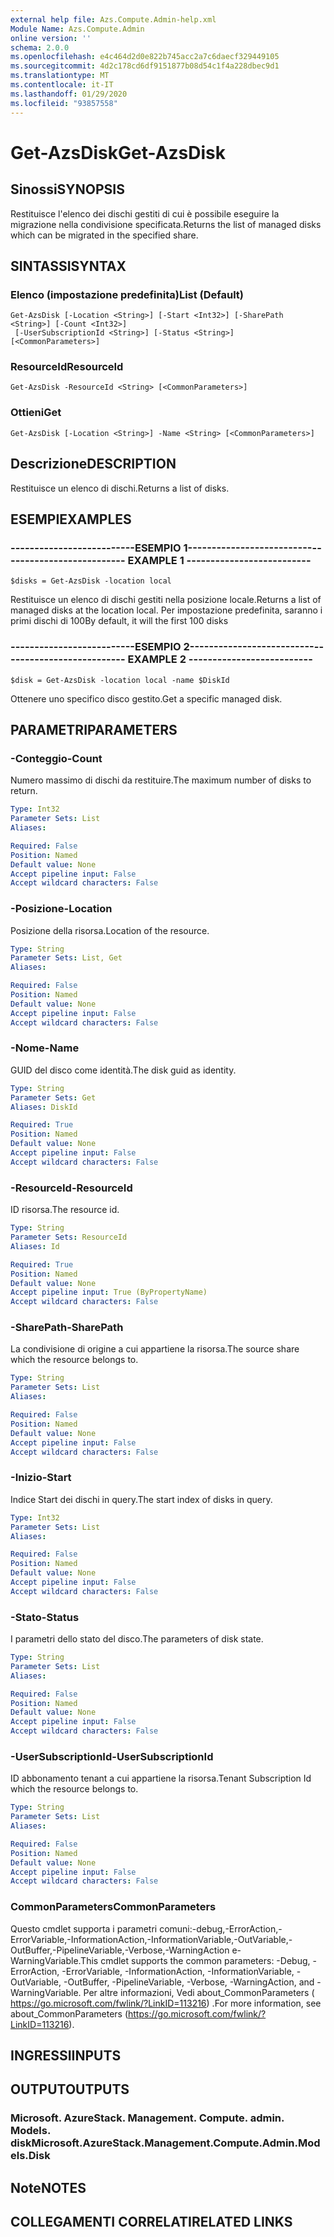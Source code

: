```yaml
---
external help file: Azs.Compute.Admin-help.xml
Module Name: Azs.Compute.Admin
online version: ''
schema: 2.0.0
ms.openlocfilehash: e4c464d2d0e822b745acc2a7c6daecf329449105
ms.sourcegitcommit: 4d2c178cd6df9151877b08d54c1f4a228dbec9d1
ms.translationtype: MT
ms.contentlocale: it-IT
ms.lasthandoff: 01/29/2020
ms.locfileid: "93857558"
---
```

# <span data-ttu-id="32bb6-101">Get-AzsDisk</span><span class="sxs-lookup"><span data-stu-id="32bb6-101">Get-AzsDisk</span></span>

## <span data-ttu-id="32bb6-102">Sinossi</span><span class="sxs-lookup"><span data-stu-id="32bb6-102">SYNOPSIS</span></span>
<span data-ttu-id="32bb6-103">Restituisce l'elenco dei dischi gestiti di cui è possibile eseguire la migrazione nella condivisione specificata.</span><span class="sxs-lookup"><span data-stu-id="32bb6-103">Returns the list of managed disks which can be migrated in the specified share.</span></span>

## <span data-ttu-id="32bb6-104">SINTASSI</span><span class="sxs-lookup"><span data-stu-id="32bb6-104">SYNTAX</span></span>

### <span data-ttu-id="32bb6-105">Elenco (impostazione predefinita)</span><span class="sxs-lookup"><span data-stu-id="32bb6-105">List (Default)</span></span>
```
Get-AzsDisk [-Location <String>] [-Start <Int32>] [-SharePath <String>] [-Count <Int32>]
 [-UserSubscriptionId <String>] [-Status <String>] [<CommonParameters>]
```

### <span data-ttu-id="32bb6-106">ResourceId</span><span class="sxs-lookup"><span data-stu-id="32bb6-106">ResourceId</span></span>
```
Get-AzsDisk -ResourceId <String> [<CommonParameters>]
```

### <span data-ttu-id="32bb6-107">Ottieni</span><span class="sxs-lookup"><span data-stu-id="32bb6-107">Get</span></span>
```
Get-AzsDisk [-Location <String>] -Name <String> [<CommonParameters>]
```

## <span data-ttu-id="32bb6-108">Descrizione</span><span class="sxs-lookup"><span data-stu-id="32bb6-108">DESCRIPTION</span></span>
<span data-ttu-id="32bb6-109">Restituisce un elenco di dischi.</span><span class="sxs-lookup"><span data-stu-id="32bb6-109">Returns a list of disks.</span></span>

## <span data-ttu-id="32bb6-110">ESEMPI</span><span class="sxs-lookup"><span data-stu-id="32bb6-110">EXAMPLES</span></span>

### <span data-ttu-id="32bb6-111">--------------------------ESEMPIO 1--------------------------</span><span class="sxs-lookup"><span data-stu-id="32bb6-111">-------------------------- EXAMPLE 1 --------------------------</span></span>
```
$disks = Get-AzsDisk -location local
```

<span data-ttu-id="32bb6-112">Restituisce un elenco di dischi gestiti nella posizione locale.</span><span class="sxs-lookup"><span data-stu-id="32bb6-112">Returns a list of managed disks at the location local.</span></span>
<span data-ttu-id="32bb6-113">Per impostazione predefinita, saranno i primi dischi di 100</span><span class="sxs-lookup"><span data-stu-id="32bb6-113">By default, it will the first 100 disks</span></span>

### <span data-ttu-id="32bb6-114">--------------------------ESEMPIO 2--------------------------</span><span class="sxs-lookup"><span data-stu-id="32bb6-114">-------------------------- EXAMPLE 2 --------------------------</span></span>
```
$disk = Get-AzsDisk -location local -name $DiskId
```

<span data-ttu-id="32bb6-115">Ottenere uno specifico disco gestito.</span><span class="sxs-lookup"><span data-stu-id="32bb6-115">Get a specific managed disk.</span></span>

## <span data-ttu-id="32bb6-116">PARAMETRI</span><span class="sxs-lookup"><span data-stu-id="32bb6-116">PARAMETERS</span></span>

### <span data-ttu-id="32bb6-117">-Conteggio</span><span class="sxs-lookup"><span data-stu-id="32bb6-117">-Count</span></span>
<span data-ttu-id="32bb6-118">Numero massimo di dischi da restituire.</span><span class="sxs-lookup"><span data-stu-id="32bb6-118">The maximum number of disks to return.</span></span>

```yaml
Type: Int32
Parameter Sets: List
Aliases: 

Required: False
Position: Named
Default value: None
Accept pipeline input: False
Accept wildcard characters: False
```

### <span data-ttu-id="32bb6-119">-Posizione</span><span class="sxs-lookup"><span data-stu-id="32bb6-119">-Location</span></span>
<span data-ttu-id="32bb6-120">Posizione della risorsa.</span><span class="sxs-lookup"><span data-stu-id="32bb6-120">Location of the resource.</span></span>

```yaml
Type: String
Parameter Sets: List, Get
Aliases: 

Required: False
Position: Named
Default value: None
Accept pipeline input: False
Accept wildcard characters: False
```

### <span data-ttu-id="32bb6-121">-Nome</span><span class="sxs-lookup"><span data-stu-id="32bb6-121">-Name</span></span>
<span data-ttu-id="32bb6-122">GUID del disco come identità.</span><span class="sxs-lookup"><span data-stu-id="32bb6-122">The disk guid as identity.</span></span>

```yaml
Type: String
Parameter Sets: Get
Aliases: DiskId

Required: True
Position: Named
Default value: None
Accept pipeline input: False
Accept wildcard characters: False
```

### <span data-ttu-id="32bb6-123">-ResourceId</span><span class="sxs-lookup"><span data-stu-id="32bb6-123">-ResourceId</span></span>
<span data-ttu-id="32bb6-124">ID risorsa.</span><span class="sxs-lookup"><span data-stu-id="32bb6-124">The resource id.</span></span>

```yaml
Type: String
Parameter Sets: ResourceId
Aliases: Id

Required: True
Position: Named
Default value: None
Accept pipeline input: True (ByPropertyName)
Accept wildcard characters: False
```

### <span data-ttu-id="32bb6-125">-SharePath</span><span class="sxs-lookup"><span data-stu-id="32bb6-125">-SharePath</span></span>
<span data-ttu-id="32bb6-126">La condivisione di origine a cui appartiene la risorsa.</span><span class="sxs-lookup"><span data-stu-id="32bb6-126">The source share which the resource belongs to.</span></span>

```yaml
Type: String
Parameter Sets: List
Aliases: 

Required: False
Position: Named
Default value: None
Accept pipeline input: False
Accept wildcard characters: False
```

### <span data-ttu-id="32bb6-127">-Inizio</span><span class="sxs-lookup"><span data-stu-id="32bb6-127">-Start</span></span>
<span data-ttu-id="32bb6-128">Indice Start dei dischi in query.</span><span class="sxs-lookup"><span data-stu-id="32bb6-128">The start index of disks in query.</span></span>

```yaml
Type: Int32
Parameter Sets: List
Aliases: 

Required: False
Position: Named
Default value: None
Accept pipeline input: False
Accept wildcard characters: False
```

### <span data-ttu-id="32bb6-129">-Stato</span><span class="sxs-lookup"><span data-stu-id="32bb6-129">-Status</span></span>
<span data-ttu-id="32bb6-130">I parametri dello stato del disco.</span><span class="sxs-lookup"><span data-stu-id="32bb6-130">The parameters of disk state.</span></span>

```yaml
Type: String
Parameter Sets: List
Aliases: 

Required: False
Position: Named
Default value: None
Accept pipeline input: False
Accept wildcard characters: False
```

### <span data-ttu-id="32bb6-131">-UserSubscriptionId</span><span class="sxs-lookup"><span data-stu-id="32bb6-131">-UserSubscriptionId</span></span>
<span data-ttu-id="32bb6-132">ID abbonamento tenant a cui appartiene la risorsa.</span><span class="sxs-lookup"><span data-stu-id="32bb6-132">Tenant Subscription Id which the resource belongs to.</span></span>

```yaml
Type: String
Parameter Sets: List
Aliases: 

Required: False
Position: Named
Default value: None
Accept pipeline input: False
Accept wildcard characters: False
```

### <span data-ttu-id="32bb6-133">CommonParameters</span><span class="sxs-lookup"><span data-stu-id="32bb6-133">CommonParameters</span></span>
<span data-ttu-id="32bb6-134">Questo cmdlet supporta i parametri comuni:-debug,-ErrorAction,-ErrorVariable,-InformationAction,-InformationVariable,-OutVariable,-OutBuffer,-PipelineVariable,-Verbose,-WarningAction e-WarningVariable.</span><span class="sxs-lookup"><span data-stu-id="32bb6-134">This cmdlet supports the common parameters: -Debug, -ErrorAction, -ErrorVariable, -InformationAction, -InformationVariable, -OutVariable, -OutBuffer, -PipelineVariable, -Verbose, -WarningAction, and -WarningVariable.</span></span> <span data-ttu-id="32bb6-135">Per altre informazioni, Vedi about_CommonParameters ( https://go.microsoft.com/fwlink/?LinkID=113216) .</span><span class="sxs-lookup"><span data-stu-id="32bb6-135">For more information, see about_CommonParameters (https://go.microsoft.com/fwlink/?LinkID=113216).</span></span>

## <span data-ttu-id="32bb6-136">INGRESSI</span><span class="sxs-lookup"><span data-stu-id="32bb6-136">INPUTS</span></span>

## <span data-ttu-id="32bb6-137">OUTPUT</span><span class="sxs-lookup"><span data-stu-id="32bb6-137">OUTPUTS</span></span>

### <span data-ttu-id="32bb6-138">Microsoft. AzureStack. Management. Compute. admin. Models. disk</span><span class="sxs-lookup"><span data-stu-id="32bb6-138">Microsoft.AzureStack.Management.Compute.Admin.Models.Disk</span></span>

## <span data-ttu-id="32bb6-139">Note</span><span class="sxs-lookup"><span data-stu-id="32bb6-139">NOTES</span></span>

## <span data-ttu-id="32bb6-140">COLLEGAMENTI CORRELATI</span><span class="sxs-lookup"><span data-stu-id="32bb6-140">RELATED LINKS</span></span>

